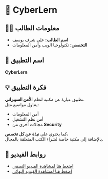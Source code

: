 # 📱 CyberLern

## 👨‍🎓 معلومات الطالب
- **اسم الطالب:** علي شرف يوسف
- **التخصص:** تكنولوجيا الويب وأمن المعلومات

## 📌 اسم التطبيق
**CyberLern**

## 💡 فكرة التطبيق
تطبيق عبارة عن مكتبة لتعلم **الأمن السيبراني**،  
يتناول مواضيع مثل:
- أمن المعلومات
- أمن نظم التشغيل
- مجالات أخرى من **Security**

كما يحتوي على **نبذة عن كل تخصص**،  
بالإضافة إلى مكتبة خاصة لشراء الكتب المتعلقة بالمجال.

## 🎥 روابط الفيديو
- [اضغط هنا لمشاهدة الفيديو النصفي](https://drive.google.com/file/d/1gZCyZ6xuFXKYdvzGKMW9WWotHl_Cdno8/view?usp=sharing)
- [اضغط هنا لمشاهدة الفيديو النهائي](https://drive.google.com/file/d/1GFbczVMPBanq8DuoQaOiTUS2IrI4xorP/view?usp=sharing)
